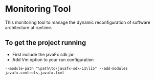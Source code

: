 # Monitoring Tool
This monitoring tool to manage the dynamic reconfiguration of software architecture at runtime.

## To get the project running
- First include the javaFx sdk jar.
- Add Vm option to your run configuration
```
--module-path "\path\to\javafx-sdk-11\lib" --add-modules javafx.controls,javafx.fxml
```